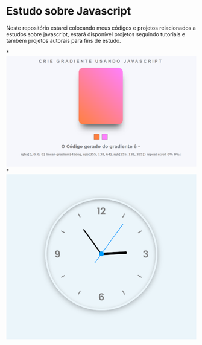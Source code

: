 # Estudo sobre Javascript

Neste repositório estarei colocando meus códigos e projetos relacionados a estudos sobre javascript, estará disponível projetos seguindo tutoriais e também projetos autorais para fins de estudo.

*![Gradient Generator](https://github.com/rafaelkero/Javascript/blob/main/gradient_generator/gradient_generator_preview.png)
*![Relógio Analógico](https://github.com/rafaelkero/Javascript/blob/main/analogic_watch/relogio_analogico_preview.png)
